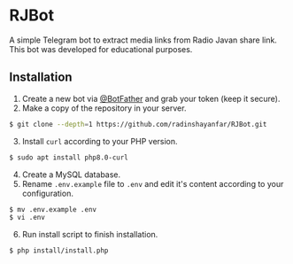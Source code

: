 
RJBot
=====
A simple Telegram bot to extract media links from Radio Javan share link. This bot was developed for educational purposes. 

Installation
--------------
 1. Create a new bot via [@BotFather](https://t.me/BotFather) and grab your token (keep it secure).
 2. Make a copy of the repository in your server.
  ```bash
  $ git clone --depth=1 https://github.com/radinshayanfar/RJBot.git
  ```
 3. Install `curl` according to your PHP version.
  ```bash
  $ sudo apt install php8.0-curl
  ```
 4. Create a MySQL database.
 5. Rename `.env.example` file to `.env` and edit it's content according to your configuration.
  ```bash
  $ mv .env.example .env
  $ vi .env
  ```
 6. Run install script to finish installation.
  ```bash
  $ php install/install.php
  ```
